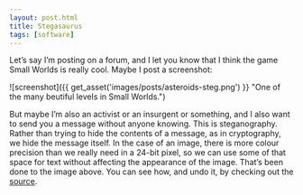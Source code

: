 ```yaml
---
layout: post.html
title: Stegasaurus
tags: [software]
---
```


Let’s say I’m posting on a forum, and I let you know that I think the game Small Worlds is really cool. Maybe I post a screenshot:

![screenshot]({{ get_asset('images/posts/asteroids-steg.png') }} "One of the many beutiful levels in Small Worlds.")

But maybe I’m also an activist or an insurgent or something, and I also want to send you a message without anyone knowing. This is steganography. Rather than trying to hide the contents of a message, as in cryptography, we hide the message itself. In the case of an image, there is more colour precision than we really need in a 24-bit pixel, so we can use some of that space for text without affecting the appearance of the image. That’s been done to the image above. You can see how, and undo it, by checking out the [source](https://github.com/wohanley/stegasaurus "Stegasaurus").
